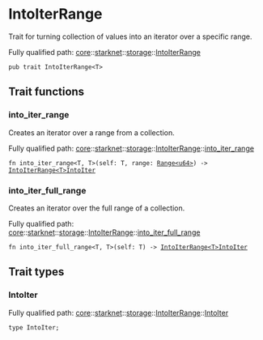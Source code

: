 # IntoIterRange

Trait for turning collection of values into an iterator over a specific range.

Fully qualified path: [core](./core.md)::[starknet](./core-starknet.md)::[storage](./core-starknet-storage.md)::[IntoIterRange](./core-starknet-storage-IntoIterRange.md)

<pre><code class="language-cairo">pub trait IntoIterRange&lt;T&gt;</code></pre>

## Trait functions

### into_iter_range

Creates an iterator over a range from a collection.

Fully qualified path: [core](./core.md)::[starknet](./core-starknet.md)::[storage](./core-starknet-storage.md)::[IntoIterRange](./core-starknet-storage-IntoIterRange.md)::[into_iter_range](./core-starknet-storage-IntoIterRange.md#into_iter_range)

<pre><code class="language-cairo">fn into_iter_range&lt;T, T&gt;(self: T, range: <a href="core-ops-range-Range.html">Range&lt;u64&gt;</a>) -&gt; <a href="core-starknet-storage-IntoIterRange.html">IntoIterRange&lt;T&gt;IntoIter</a></code></pre>


### into_iter_full_range

Creates an iterator over the full range of a collection.

Fully qualified path: [core](./core.md)::[starknet](./core-starknet.md)::[storage](./core-starknet-storage.md)::[IntoIterRange](./core-starknet-storage-IntoIterRange.md)::[into_iter_full_range](./core-starknet-storage-IntoIterRange.md#into_iter_full_range)

<pre><code class="language-cairo">fn into_iter_full_range&lt;T, T&gt;(self: T) -&gt; <a href="core-starknet-storage-IntoIterRange.html">IntoIterRange&lt;T&gt;IntoIter</a></code></pre>


## Trait types

### IntoIter

Fully qualified path: [core](./core.md)::[starknet](./core-starknet.md)::[storage](./core-starknet-storage.md)::[IntoIterRange](./core-starknet-storage-IntoIterRange.md)::[IntoIter](./core-starknet-storage-IntoIterRange.md#intoiter)

<pre><code class="language-cairo">type IntoIter;</code></pre>


